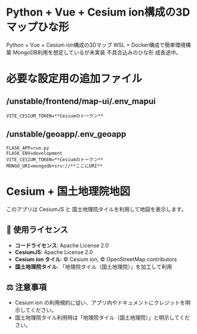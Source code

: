 # Python + Vue + Cesium ion構成の3Dマップひな形

Python + Vue + Cesium ion構成の3Dマップ
WSL + Docker構成で簡単環境構築
MongoDB利用を想定しているが未実装
不具合込みのひな形
成長途中。


# 必要な設定用の追加ファイル

## /unstable/frontend/map-ui/.env_mapui

```
VITE_CESIUM_TOKEN=**Cesiumのトークン**
```

## /unstable/geoapp/.env_geoapp

```
FLASK_APP=run.py
FLASK_ENV=development
VITE_CESIUM_TOKEN=**Cesiumのトークン**
MONGO_URI=mongodb+srv://**ここにURI**
```


# Cesium + 国土地理院地図

このアプリは CesiumJS と 国土地理院タイルを利用して地図を表示します。

## 📑 使用ライセンス

- **コードライセンス**: Apache License 2.0  
- **CesiumJS**: Apache License 2.0  
- **Cesium ion タイル**: © Cesium ion, © OpenStreetMap contributors  
- **国土地理院タイル**: 「地理院タイル（国土地理院）」を加工して利用  

## ⚖️ 注意事項
- Cesium ion の利用規約に従い、アプリ内やドキュメントにクレジットを明示してください。  
- 国土地理院タイル利用時は「地理院タイル（国土地理院）」と明示してください。  

